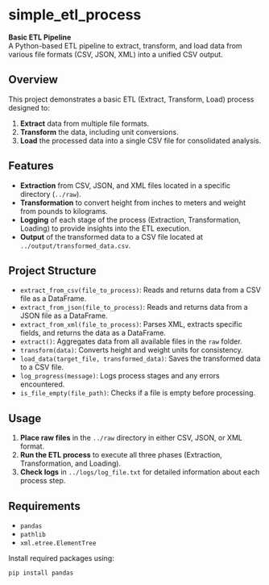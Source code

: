 # simple_etl_process

**Basic ETL Pipeline**  
A Python-based ETL pipeline to extract, transform, and load data from various file formats (CSV, JSON, XML) into a unified CSV output.

## Overview
This project demonstrates a basic ETL (Extract, Transform, Load) process designed to:
1. **Extract** data from multiple file formats.
2. **Transform** the data, including unit conversions.
3. **Load** the processed data into a single CSV file for consolidated analysis.

## Features
- **Extraction** from CSV, JSON, and XML files located in a specific directory (`../raw`).
- **Transformation** to convert height from inches to meters and weight from pounds to kilograms.
- **Logging** of each stage of the process (Extraction, Transformation, Loading) to provide insights into the ETL execution.
- **Output** of the transformed data to a CSV file located at `../output/transformed_data.csv`.

## Project Structure
- `extract_from_csv(file_to_process)`: Reads and returns data from a CSV file as a DataFrame.
- `extract_from_json(file_to_process)`: Reads and returns data from a JSON file as a DataFrame.
- `extract_from_xml(file_to_process)`: Parses XML, extracts specific fields, and returns the data as a DataFrame.
- `extract()`: Aggregates data from all available files in the `raw` folder.
- `transform(data)`: Converts height and weight units for consistency.
- `load_data(target_file, transformed_data)`: Saves the transformed data to a CSV file.
- `log_progress(message)`: Logs process stages and any errors encountered.
- `is_file_empty(file_path)`: Checks if a file is empty before processing.

## Usage
1. **Place raw files** in the `../raw` directory in either CSV, JSON, or XML format.
2. **Run the ETL process** to execute all three phases (Extraction, Transformation, and Loading).
3. **Check logs** in `../logs/log_file.txt` for detailed information about each process step.

## Requirements
- `pandas`
- `pathlib`
- `xml.etree.ElementTree`

Install required packages using:
```bash
pip install pandas
